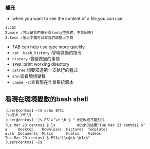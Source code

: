 ### 補充
* when you want to see the content of a file,you can use
```
1.cat
2.more :可以幫我們做分頁(only空白建，不能回去)
3.less :按上下鍵可以幫我們調整上下頁
```
* TAB can help use type more quickly
* `cat .bash_history` :曾經做過的指令
* `history` :曾經做過的事情
* `$PWD` :print working directory
* `pstree`:想要知道第一支執行的程式
* `env`:查看環境變數
* `uname -r`:查看現在作業系統版本

## 看現在環境變數的bash shell
```
[user@centos1 ~]$ echo $PS1     
[\u@\h \W]\$
[user@centos1 ~]$ PS1="\d \h $ " #更改成日期形式
Tue Mar 23 centos1 $ ls          #出來的結果"Tue Mar 23 centos1 $"
a     Desktop    Downloads  Pictures  Templates
a.sh  Documents  Music      Public    Videos
Tue Mar 23 centos1 $ PS1="[\u@\h \W]\$"
[user@centos1 ~]$
```
